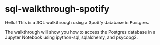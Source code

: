 # sql-walkthrough-spotify

Hello! This is a SQL walkthrough using a Spotify database in Postgres. 

The walkthrough will show you how to access the Postgres database in a Jupyter Notebook using ipython-sql, sqlalchemy, and psycopg2. 
